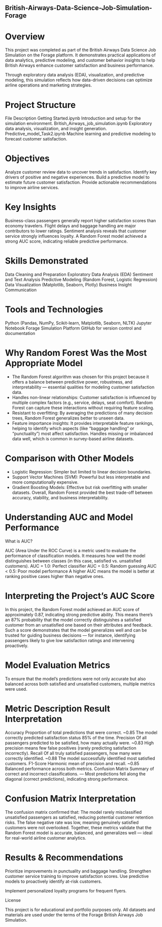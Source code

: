 ## British-Airways-Data-Science-Job-Simulation-Forage

# Overview

This project was completed as part of the British Airways Data Science Job Simulation on the Forage platform.
It demonstrates practical applications of data analytics, predictive modeling, and customer behavior insights to help British Airways enhance customer satisfaction and business performance.

Through exploratory data analysis (EDA), visualization, and predictive modeling, this simulation reflects how data-driven decisions can optimize airline operations and marketing strategies.

# Project Structure

File	Description
Getting Started.ipynb	Introduction and setup for the simulation environment.
British_Airways_job_simulation.ipynb	Exploratory data analysis, visualization, and insight generation.
Predictive_model_Task2.ipynb	Machine learning and predictive modeling to forecast customer satisfaction.

# Objectives

Analyze customer review data to uncover trends in satisfaction.
Identify key drivers of positive and negative experiences.
Build a predictive model to estimate future customer satisfaction.
Provide actionable recommendations to improve airline services.

# Key Insights

Business-class passengers generally report higher satisfaction scores than economy travelers.
Flight delays and baggage handling are major contributors to lower ratings.
Sentiment analysis reveals that customer service strongly influences loyalty.
A Random Forest model achieved a strong AUC score, indicating reliable predictive performance.

# Skills Demonstrated

Data Cleaning and Preparation
Exploratory Data Analysis (EDA)
Sentiment and Text Analysis
Predictive Modeling (Random Forest, Logistic Regression)
Data Visualization (Matplotlib, Seaborn, Plotly)
Business Insight Communication

# Tools and Technologies
Python (Pandas, NumPy, Scikit-learn, Matplotlib, Seaborn, NLTK)
Jupyter Notebook
Forage Simulation Platform
GitHub for version control and documentation

# Why Random Forest Was the Most Appropriate Model

- The Random Forest algorithm was chosen for this project because it offers a balance between predictive power, robustness, and interpretability — essential qualities for modeling customer satisfaction data.
- Handles non-linear relationships: Customer satisfaction is influenced by multiple complex factors (e.g., service, delays, seat comfort). Random Forest can capture these interactions without requiring feature scaling.
- Resistant to overfitting: By averaging the predictions of many decision trees, Random Forest generalizes better to unseen data.
- Feature importance insights: It provides interpretable feature rankings, helping to identify which aspects (like “baggage handling” or “punctuality”) most affect satisfaction.
Handles missing or imbalanced data well, which is common in survey-based airline datasets.

# Comparison with Other Models

- Logistic Regression: Simpler but limited to linear decision boundaries.
- Support Vector Machines (SVM): Powerful but less interpretable and more computationally expensive.
- Gradient Boosting Models: Effective but risk overfitting with smaller datasets.
Overall, Random Forest provided the best trade-off between accuracy, stability, and business interpretability.

# Understanding AUC and Model Performance
What is AUC?

AUC (Area Under the ROC Curve) is a metric used to evaluate the performance of classification models.
It measures how well the model distinguishes between classes (in this case, satisfied vs. unsatisfied customers).
AUC = 1.0: Perfect classifier
AUC = 0.5: Random guessing
AUC < 0.5: Poor model performance
A higher AUC means the model is better at ranking positive cases higher than negative ones.

# Interpreting the Project’s AUC Score

In this project, the Random Forest model achieved an AUC score of approximately 0.87, indicating strong predictive ability.
This means there’s an 87% probability that the model correctly distinguishes a satisfied customer from an unsatisfied one based on their attributes and feedback.
Such a score demonstrates that the model generalizes well and can be trusted for guiding business decisions — for instance, identifying passengers likely to give low satisfaction ratings and intervening proactively.

# Model Evaluation Metrics

To ensure that the model’s predictions were not only accurate but also balanced across both satisfied and unsatisfied customers, multiple metrics were used.

# Metric	Description	Result	Interpretation

Accuracy	Proportion of total predictions that were correct.	~0.85	The model correctly predicted satisfaction status 85% of the time.
Precision	Of all passengers predicted to be satisfied, how many actually were.	~0.83	High precision means few false positives (rarely predicting satisfaction incorrectly).
Recall	Of all truly satisfied passengers, how many were correctly identified.	~0.88	The model successfully identified most satisfied customers.
F1-Score	Harmonic mean of precision and recall.	~0.85	Balanced performance across both metrics.
Confusion Matrix	Summary of correct and incorrect classifications.	—	Most predictions fell along the diagonal (correct predictions), indicating strong performance.

# Confusion Matrix Interpretation

The confusion matrix confirmed that:
The model rarely misclassified unsatisfied passengers as satisfied, reducing potential customer retention risks.
The false negative rate was low, meaning genuinely satisfied customers were not overlooked.
Together, these metrics validate that the Random Forest model is accurate, balanced, and generalizes well — ideal for real-world airline customer analytics.

# Results & Recommendations

Prioritize improvements in punctuality and baggage handling.
Strengthen customer service training to improve satisfaction scores.
Use predictive models to proactively identify at-risk customers.

Implement personalized loyalty programs for frequent flyers.

License

This project is for educational and portfolio purposes only.
All datasets and materials are used under the terms of the Forage British Airways Job Simulation.
